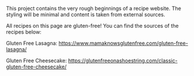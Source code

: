 This project contains the very rough beginnings of a recipe website. The styling will be minimal and content is taken from external sources.

All recipes on this page are gluten-free! You can find the sources of the recipes below:

Gluten Free Lasagna: https://www.mamaknowsglutenfree.com/gluten-free-lasagna/

Gluten Free Cheesecake: https://glutenfreeonashoestring.com/classic-gluten-free-cheesecake/

